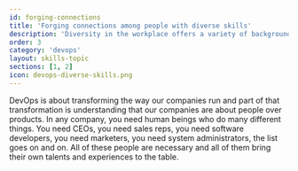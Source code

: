 ```yaml
---
id: forging-connections
title: 'Forging connections among people with diverse skills'
description: 'Diversity in the workplace offers a variety of backgrounds and perspectives, which can lead to better products.'
order: 3
category: 'devops'
layout: skills-topic
sections: [1, 2]
icon: devops-diverse-skills.png
---
```

DevOps is about transforming the way our companies run and part of that transformation is understanding that our companies are about people over products. In any company, you need human beings who do many different things. You need CEOs, you need sales reps, you need software developers, you need marketers, you need system administrators, the list goes on and on. All of these people are necessary and all of them bring their own talents and experiences to the table.
